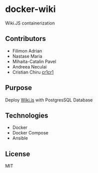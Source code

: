 # docker-wiki

Wiki.JS containerization

## Contributors
- Filimon Adrian
- Nastase Maria
- Mihaita-Catalin Pavel
- Andreea Neculai
- Cristian Chiru [cr1cr1](https://github.com/cr1cr1)

## Purpose

Deploy [Wiki.js](https://github.com/Requarks/wiki) with PostgresSQL Database

## Technologies

- Docker
- Docker Compose
- Ansible

## License

MIT
